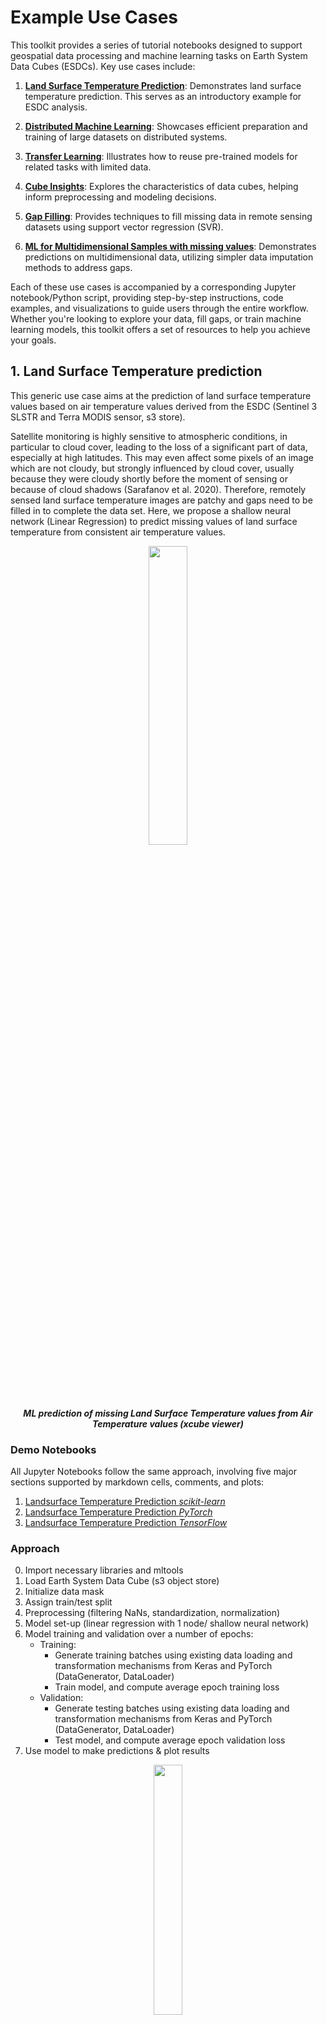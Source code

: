 # Example Use Cases
This toolkit provides a series of tutorial notebooks designed to support geospatial data processing and machine learning 
tasks on Earth System Data Cubes (ESDCs). Key use cases include:

1. **[Land Surface Temperature Prediction](#1-land-surface-temperature-prediction)**: Demonstrates land surface temperature prediction. This serves as an introductory example for ESDC analysis.

2. **[Distributed Machine Learning](#2-distributed-machine-learning)**: Showcases efficient preparation and training of large datasets on distributed systems.

3. **[Transfer Learning](#3-transfer-learning)**: Illustrates how to reuse pre-trained models for related tasks with limited data.

2. **[Cube Insights](#4-cube-insights)**: Explores the characteristics of data cubes, helping inform preprocessing and modeling decisions.

5. **[Gap Filling](#5-gapfilling)**: Provides techniques to fill missing data in remote sensing datasets using support vector regression (SVR).

6. **[ML for Multidimensional Samples with missing values](#6-coastal-predictions-for-multidimensional-samples)**: Demonstrates predictions on multidimensional data, utilizing simpler data imputation methods to address gaps.

Each of these use cases is accompanied by a corresponding Jupyter notebook/Python script, providing step-by-step 
instructions, code examples, and visualizations to guide users through the entire workflow. Whether you're looking 
to explore your data, fill gaps, or train machine learning models, this toolkit offers a set of resources to help 
you achieve your goals.


## 1. Land Surface Temperature prediction

This generic use case aims at the prediction of land surface temperature 
values based on air temperature values derived from the ESDC 
(Sentinel 3 SLSTR and Terra MODIS sensor, s3 store). 

Satellite monitoring is highly sensitive to atmospheric conditions, in 
particular to cloud cover, leading to the loss of a significant part of data,
especially at high latitudes. This may even affect some pixels of an image 
which are not cloudy, but strongly influenced by cloud cover, usually 
because they were cloudy shortly before the moment of sensing or because of 
cloud shadows (Sarafanov et al. 2020).
Therefore, remotely sensed land surface temperature images are patchy and 
gaps need to be filled in to complete the data set. 
Here, we propose a shallow neural network (Linear Regression) to predict 
missing values of land surface temperature from consistent air 
temperature values.

<p align="center">
<img src="../img/xcubeviewer3.png" width="35%" height="35%">
</p>
<p align = "center"><i><strong>
ML prediction of missing Land Surface Temperature values from Air Temperature values (xcube viewer)</strong></i>
</p>


### Demo Notebooks

All Jupyter Notebooks follow the same approach, involving five major sections supported by markdown cells, comments, 
and plots:


1. [Landsurface Temperature Prediction *scikit-learn*](https://github.com/deepesdl/ML-Toolkits/blob/master/Examples/use_case_lst_at_scikit-learn_mlflow.ipynb)
2. [Landsurface Temperature Prediction *PyTorch*](https://github.com/deepesdl/ML-Toolkits/blob/master/Examples/use_case_lst_at_pytorch_mlflow.ipynb)
3. [Landsurface Temperature Prediction *TensorFlow*](https://github.com/deepesdl/ML-Toolkits/blob/master/Examples/use_case_lst_at_tensorflow_tensorboard.ipynb)


### Approach
0. Import necessary libraries and mltools
1. Load Earth System Data Cube (s3 object store) 
2. Initialize data mask
3. Assign train/test split
4. Preprocessing (filtering NaNs, standardization, normalization)
5. Model set-up (linear regression with 1 node/ shallow neural network)
6. Model training and validation over a number of epochs:
      - Training:
        - Generate training batches using existing data loading and transformation mechanisms from Keras and PyTorch (DataGenerator, DataLoader)
        - Train model, and compute average epoch training loss
      - Validation:
        - Generate testing batches using existing data loading and transformation mechanisms from Keras and PyTorch (DataGenerator, DataLoader)
        - Test model, and compute average epoch validation loss
7. Use model to make predictions & plot results
 

<p align="center">
<img src="../../img/mltoolkit_scheme.png" width="30%" height="32%">
</p>
<p align = "center"><i><strong>
Machine Learning workflow on Analysis Ready Data Cubes</strong></i>
</p>



### Preliminary Condition
As initially described in the [demo cases](#demo-notebooks), the missing values of land surface temperature 
are predicted from consistent air temperature values.

<table align="center" style="border-collapse: collapse; margin: 0 auto;">
  <tr>
    <td width="50%" style="border: none; text-align: center;">
      <img src="at.png" width="lst.png"/><br/>
      <i><strong>Air Temperature</strong> </i>
    </td>
    <td width="50%" style="border: none; text-align: center;">
      <img src="lst.png" width="100%"/><br/>
      <i><strong>Land Surface Temperature</strong> </i>
    </td>
  </tr>
</table>

### Machine Learning Approach
In this section, the machine learning approach is briefly illustrated based on the
[TenorFlow notebook](https://github.com/deepesdl/ML-Toolkits/blob/master/Examples/use_case_lst_at_tensorflow_tensorboard.ipynb).
For comprehensive implementations, refer to the  [demo notebooks](#demo-notebooks) to see the full implementations.

##### 1. Load Earth System Data Cube
First, the `zarr` data cube is loaded from the s3 data store. The ESDC consists of three dimensions: longitude, 
latitude, and time. The focus will be on two variables: "land_surface_temperature" and "air_temperature_2m".

```python
from xcube.core.store import new_data_store

# Initialize the data store for accessing the s3 bucket
data_store = new_data_store("s3", root="esdl-esdc-v2.1.1", storage_options=dict(anon=True))

# Open the dataset
dataset = data_store.open_data("esdc-8d-0.083deg-184x270x270-2.1.1.zarr")

# Select a smaller subset of the data for this demo case
start_time = "2002-05-21"
end_time = "2002-08-01"
ds = dataset[["land_surface_temperature", "air_temperature_2m"]].sel(time=slice(start_time, end_time))
```
#### 2. Add land mask variable
Fir the prediction of the land surface temperature values only terrestrial regions are relevant.
Therefore, a land variable is assigned to the ESDC to exclude the oceanic regions. 

```python
import numpy as np
import dask.array as da
from global_land_mask import globe
from ml4xcube.preprocessing import assign_mask

lon_grid, lat_grid = np.meshgrid(ds.lon,ds.lat)
lm0                = da.from_array(globe.is_land(lat_grid, lon_grid))
xdsm               = assign_mask(ds, lm0) 
xdsm
```
#### 3. Train-/ Test Split on Geo-Data

The `ml4xcube.splits` module provides two methods to split the data into training and test sets: 
random split and block split.


**1. Random Split**

The random split is a straight forward procedure in classical machine learning application to divide data in 
a train and a test set.
Every data sample is assigned randomly with a predefined probability either to 
the train or the test. 
This approach can lead to issues due to spatio-temporal distances and auto-correlation within chunks.

**2. Block Split**

It is therefore mandatory to utilize techniques that respects the basic 
principles of geo-data way beyond naive random split method in 
the Earth system context. To avoid auto-correlation during the training 
phase of the model, data splitting should rather be guided by the block 
split strategy, which segments data
into contiguous blocks based on geographical and temporal
proximity, assigning data points from these blocks to either
training or test sets with a specific probability. This strategy keeps 
closely related data points together, reducing information leakage 
across the train-test divide and enhancing
testing integrity.

<table align="center" style="border-collapse: collapse; margin: 0 auto;">
  <tr>
    <td width="50%" style="border: none; text-align: center;">
      <img src="./train_test_assignment_rnd.png" width="100%"/><br/>
      <i><strong>Random Train-Test Assignment</strong> </i>
    </td>
    <td width="50%" style="border: none; text-align: center;">
      <img src="./train_test_assignment_bs.png" width="100%"/><br/>
      <i><strong>Balanced Stratified Train-Test Assignment</strong> </i>
    </td>
  </tr>
</table>

For this case, the `assign_block_split` method is employed to allocate each data point to either the training or test set:
```python
from ml4xcube.splits import assign_rand_split, assign_block_split

# random splitting
"""
xds = assign_rand_split(
    ds    = xdsm,
    split = 0.8
)
"""

# block splitting
xds = assign_block_split(
    ds         = xdsm,
    block_size = [("time", 10), ("lat", 100), ("lon", 100)],
    split      = 0.8
)
xds
```

#### 4. Train-/ and Test Set Creation and Preprocessing
In this step, data is preprocessed for training using the designated sampler. The dataset undergoes standardization and 
is segmented into manageable samples. The feature scaling strategy can be customized via the `scale_fn` parameter, which 
allows for normalization or can be set to None for manual adjustments. If `None`, a custom feature scaling function can be 
introduced using the `callback parameter`, enabling further preprocessing flexibility with costum functions.

By default, missing values are omitted from the dataset. To apply alternative imputation strategies, adjust the `drop_nan` 
parameter of the `XrDataset`. For comprehensive guidance on these options, please consult the 
[ml4xcube API description](api-reference.md#6-datasets) description.

Following preprocessing, the data is allocated into training and testing sets based on the previously determined block 
split strategy, ensuring readiness for the subsequent training phase.

```python
import tensorflow as tf
from ml4xcube.datasets.xr_dataset import XrDataset

sampler               = XrDataset(ds=xds, num_chunks=3, rand_chunk=False, to_pred='land_surface_temperature')
train_data, test_data = sampler.get_datasets()

# Create TensorFlow 6-datasets for 7-training and testing
train_ds = tf.data.Dataset.from_tensor_slices(train_data).batch(32)
test_ds = tf.data.Dataset.from_tensor_slices(test_data).batch(32)
```
#### 5. Model Setup, Optimizer and Loss Definition

A simple linear regression model using TensorFlow is defined, followed by the setup of the optimizer and the loss function definition.
```python
import tensorflow as tf
from tensorflow.keras import layers as L

# Define epoch and learning rate
lr     = 0.1
epochs = 10

# Create model
inputs      = L.Input(name="air_temperature_2m", shape=(1,))
output      = L.Dense(1, activation="linear", name="land_surface_temperature")(inputs)
model       = tf.keras.models.Model(inputs=inputs, outputs=output)
model.compile(optimizer="adam", loss="mean_squared_error", metrics=["mae"])

model.optimizer.learning_rate.assign(lr)
```

#### 6. Model Training and Validation

Finally, the model is trained using `train_ds` and validated with the `test_ds` dataset. Early stopping is employed to 
prevent overfitting. The best model weights, according to the validation score, are saved, and the trained model is 
returned, ready for predictions.

```python
from ml4xcube.training.tensorflow import Trainer

trainer = Trainer(
    model=model,
    train_data=train_ds,
    test_data=test_ds,
    early_stopping=True,
    patience=5,
    model_path="best_model.keras",
    mlflow_run=mlflow,
    epochs=epochs,
    create_loss_plot=True
)

model = trainer.train()
```
### Results
After conducting the entire [machine learning approach](#approach) 
the trained model can be used to make predictions for the missing land surface temperature values:

<p align="center">
<img src="lst_filled.png" width="55%" height="35%">
</p>
<p align = "center"><i>
<strong>Land Surface Temperature Filled</strong></i>
</p>

### Model Tracking
Within the land surface temperature use cases model tracking is realized through the usage of [TensorBoard](https://www.tensorflow.org/tensorboard) and 
[mlflow](https://mlflow.org/). These tools offer science teams an easy-to-use platform allowing to run and scale their Machine Learning workloads in a collaborative environment supporting versioning and sharing of parameters, models, artefacts, results, etc. within the team and potentially external users.
Mlflow supports the MLOps pipelines particularly to log and evaluate experiment runs as well as to store models in a registry​. Persistent mlflow deployments are made available on team level to allow each team member to compare their experiments with those of the other team members and to use the trained models of others.
TensorBoard as another collaborative tool in this MLOPs space is currently evaluated by the science teams and available as part of the TensorFlow conda kernel to individual users within their JupyterLab session.

<p align="center">
<img src="mlflow.png" width="85%" height="85%">
</p>
<p align = "center"><i>
<strong>Collaborative Experiment Tracking with mlflow.</strong></i>
</p>



## 2. Distributed Machine Learning
Satellites continuously monitor various Earth parameters across, generating vast amounts of data ideal for training sophisticated machine learning models. 
However, preparing and training with such large datasets can be time-consuming and resource-intensive.
The `ml4xcube` package facilitates efficient handling, preparation, and distributed training of large geospatial datasets, providing tools and workflows 
designed to optimize these processes.
Below are demonstrations on efficient dataset preparation (4) and distributed machine learning (5).
For simplicity the [previous setup](#1-land-surface-temperature-prediction) is leveraged to illustrate the functionality.

### Demo Scripts

4. [Distributed Dataset Creation](https://github.com/deepesdl/ML-Toolkits/blob/master/Examples/distributed_dataset_creation.py). 
5. [Distributed Machine Learning](https://github.com/deepesdl/ML-Toolkits/blob/master/Examples/distributed_training.py). 

#### Data Preparation
Before training machine learning models, data must be preprocessed and organized. This snippet is crucial for understanding how data, particularly large and 
complex datasets like those from satellites, is preprocessed before being used for machine learning. It demonstrates loading the data, computing statistics 
necessary for normalization, and applying these statistics to standardize the data with the help of a callback function. The callback function is used to apply 
transformations on-the-fly to each data chunk, ensuring that all data is processed uniformly. Further custom preprocessing steps can be added  accordingly.

```python
import xarray as xr
from ml4xcube.preprocessing import get_statistics, standardize
from ml4xcube.datasets.multiproc_sampler import MultiProcSampler

# Load sample data
ds = xr.open_zarr('sample_data.zarr')
ds = ds['temperature']

# Create a train and a test set and save them as train.zarr and test.zarr
train_set, test_set = MultiProcSampler(
    ds          = ds,
    train_cube  = 'train.zarr',
    test_cube   = 'test.zarr',
    nproc       = 5,
    chunk_batch = 10,
).get_datasets()
```

In the next step, the environment for training must be prepared by converting datasets to a format compatible with PyTorch, setting up a basic neural network model, and configuring 
the training process. Since in this example 1D data points are utilized for training, the dimension names assigned correspond to a 1D Tuple as well.
If the usage of multidimensional data samples is intended, please define the parameter sample_size of the `MultiProcSampler` class (e.g. `sample_size=[('time', 1), ('lat', 3), ('lon', 3)]`).
Overlapping samples are also possible (`overlap=[('time', 0.), ('lat', 0.33), ('lon', 0.33)]`). For further details check out the corresponding definition in the [ml4xcube API](6-datasets/multiproc-sampler.md)
```python
import zarr 
import torch
import xarray as xr
import dask.array as da
from ml4xcube.datasets.pytorch import PTXrDataset

def load_train_objs():
    train_store = zarr.open('train.zarr')
    test_store = zarr.open('test.zarr')

    train_set = xr.Dataset(train_data)
    test_set  = xr.Dataset(test_data)

    # Create PyTorch data sets
    train_ds = PTXrDataset(train_set)
    test_ds  = PTXrDataset(test_set)

    # Initialize model and optimizer
    model     = torch.nn.Linear(in_features=1, out_features=1, bias=True)
    optimizer = torch.optim.SGD(model.parameters(), lr=0.01)
    loss      = torch.nn.MSELoss(reduction='mean')

    return train_ds, test_ds, model, optimizer, loss
```
This final snippet sets up and runs the distributed training process using PyTorch. It includes initializing the distributed data parallel training environment, preparing data 
loaders with parallel processing capabilities, and defining the training loop. This approach significantly enhances the training efficiency on large-scale datasets by leveraging 
multiple processing units.
```python
from ml4xcube.datasets.pytorch import prepare_dataloader
from ml4xcube.training.pytorch_distributed import ddp_init, Trainer, dist_train

# Initialize distributed data parallel training
ddp_init()

# Load training objects
train_set, test_set, model, optimizer, loss = load_train_objs()

# Prepare data loaders
train_loader, test_loader = prepare_dataloader(train_set, test_set, batch_size, num_workers=5, parallel=True)

# Initialize the trainer and start training
trainer = Trainer(
    model                = model,
    train_data           = train_loader,
    test_data            = test_loader,
    optimizer            = optimizer,
    save_every           = save_every,
    model_path           = best_model_path,
    early_stopping       = True,
    patience             = 3,
    loss                 = loss,
    validate_parallelism = True
)
```

## 3. Transfer Learning
  
Transfer learning corresponds to a way to reuse information obtained by previous model training for a second related 
task. This can be necessary when only a concise amount of data is available. Therefore, a PyTorch based Jupyter 
Notebook provides the implementation of Transfer Learning. This technique was illustrated  for the same setting as the 
[first example](#1-land-surface-temperature-prediction), predicting missing land surface temperature values.

### Demo Notebook
6. [Transfer Learning](https://github.com/deepesdl/ML-Toolkits/blob/master/Examples/transfer_learning.ipynb). 

<p align="center">
<img src="transfer_learning.png" width="75%" height="75%">
</p>
<p align = "center"><i>
<strong>The Basic Concept of Transfer Learning.</strong></i>
</p>


## 4. Cube Insights
In order to decide which preprocessing steps are required by your machine learning application, the `insights` module 
offers tools for extracting and analyzing characteristics of an `xarray.DataArray` object. This module includes 
functions to assess the completeness and distribution of data within the cube.

### Demo Notebook

The corresponding Jupyter notebook containing the entire workflow can be accessed here:


7. [Landsurface Temperature Insights](https://github.com/deepesdl/ML-Toolkits/blob/master/Examples/cube_insights.ipynb)

The detailed workflow in order to analyze the specifics of a data cube is demonstrated in the following:


```python
import xarray as xr
from ml4xcube.insights import get_insights

# Load sample data
ds = xr.open_zarr('sample_data.zarr')
ds = ds['temperature']

# Get insights from the data cube
get_insights(ds)
```
The `get_insights` function, prints the following statistics (example for a cube containing dimensions named time, latitude, and longitude):

```
100%|████████████████████| 10/10 [00:09<00:00,  1.10it/s]
The data cube has the following characteristics:
 
Variable:             Land Surface Temperature
Shape:                (time: 10, lat: 2160, lon: 4320)
Time range:           2002-05-21 - 2002-08-01
Latitude range:       -89.958° - 89.958°
Longitude range:      -179.958° - 179.958°
Total size:           93312000
Size of each layer:   9331200
Total gap size:       74069847 -> 79 %
Maximum gap size:     87 % on 2002-06-06
Minimum gap size:     75 % on 2002-08-01
Value range:          222.99 - 339.32
```

Utiliting the get_gap_heat_map the amount of missing values over time can be computed for every latitude/longitude pixel:

```python
import xarray as xr
from ml4xcube.plotting import plot_slice
from ml4xcube.insights import get_gap_heat_map

# Load sample data
ds = xr.open_zarr('sample_data.zarr')
ds = ds['temperature']

# Generate and visualize the gap heat map
gap_heat_map = get_gap_heat_map(ds)
dataset   = gap_heat_map.to_dataset(name='temperature')

plot_slice(
    ds          = dataset,
    var_to_plot = 'temperature', 
    color_map   = "plasma",
    title       = "Filled artificial gaps matrix",
    label       = "Number of gaps",
    xdim        = "lon",
    ydim        = "lat"
)


```
Running this example results in an the following illustration, showing a heatmap of data gaps in the land surface temperature 
variable over time. The number of available data ranges from 0 to 10, corresponding to the 10 frames in the analyzed cube:

<p align="center">
    <img src="heatmap.png" alt="Gap Heat Map" width="70%">
</p>
<p align = "center"><i>
<strong>Heatmap of available data in the land surface temperature variable over time.</strong></i>
</p>


## 5. Gapfilling

The gapfilling module provides a method for filling gaps in ESDCs, particularly tailored for remote sensing datasets 
(Sarafanov et al. 2020). This approach utilizes a support vector regression model to predict missing values based 
on available data. 

After examining the amount of missing values in the cube, the module can be applied to fill the corresponding 
areas in the cube as showcased in the following example:

### Demo Notebook
8. [Gap Filling Process](https://github.com/deepesdl/ML-Toolkits/blob/master/Examples/gapfilling_process.ipynb). 

## 6. Coastal Predictions for Multidimensional Samples
An alternative to [gap filling](#5-gapfilling) can be using simpler methods. For example, missing values can be imputed 
by replacing them with the mean or a constant placeholder. After exploring the data, it might be evident that gaps 
are not frequent. In some cases, in environmental modeling for specific regions, missing values may be intentional.
For instance, values may appear only in terrestrial regions.

In such scenarios, data imputation can enable the effective use of the entire dataset, allowing for model training and analysis without the complications of incomplete data.

The following notebooks demonstrate the workflow for land surface temperature prediction using multidimensional data with missing values.

### Demo Notebooks

9. [Machine Learning for Multidimensional Samples (PyTorch)](https://github.com/deepesdl/ML-Toolkits/blob/master/Examples/use_case_lst_pytorch_nd.ipynb). 
10. [Machine Learning for Multidimensional Samples (TensorFlow)](https://github.com/deepesdl/ML-Toolkits/blob/master/Examples/use_case_lst_tensorflow_nd.ipynb). 

<p align="center">
<img src="replace_gaps.png" width="60%" height="60%">
</p>
<p align = "center"><i>
<strong>Filling areas outside the continent with constant value.</strong></i>
</p>